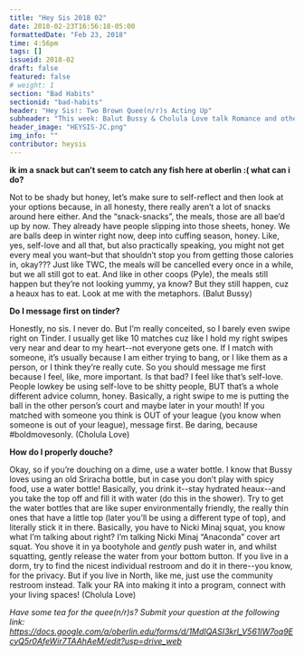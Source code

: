 ```yaml
---
title: "Hey Sis 2018 02"
date: 2018-02-23T16:56:18-05:00
formattedDate: "Feb 23, 2018"
time: 4:56pm
tags: []
issueid: 2018-02
draft: false
featured: false
# weight: 1 
section: "Bad Habits"
sectionid: "bad-habits"
header: "Hey Sis!: Two Brown Quee(n/r)s Acting Up"
subheader: "This week: Balut Bussy & Cholula Love talk Romance and other Sh*t"
header_image: "HEYSIS-JC.png"
img_info: ""
contributor: heysis
---
```


**ik im a snack but can’t seem to catch any fish here at oberlin :( what can i do?**

Not to be shady but honey, let’s make sure to self-reflect and then look at your options because, in all honesty, there really aren’t a lot of snacks around here either. And the “snack-snacks”, the meals, those are all bae’d up by now. They already have people slipping into those sheets, honey. We are balls deep in winter right now, deep into cuffing season, honey. Like, yes, self-love and all that, but also practically speaking, you might not get every meal you want–but that shouldn’t stop you from getting those calories in, okay??? Just like TWC, the meals will be cancelled every once in a while, but we all still got to eat. And like in other coops (Pyle), the meals still happen but they’re not looking yummy, ya know? But they still happen, cuz a heaux has to eat. Look at me with the metaphors. (Balut Bussy)

**Do I message first on tinder?**

Honestly, no sis. I never do. But I’m really conceited, so I barely even swipe right on Tinder. I usually get like 10 matches cuz like I hold my right swipes very near and dear to my heart--not everyone gets one. If I match with someone, it’s usually because I am either trying to bang, or I like them as a person, or I think they’re really cute. So you should message me first because I feel, like, more important. Is that bad? I feel like that’s self-love. People lowkey be using self-love to be shitty people, BUT that’s a whole different advice column, honey. Basically, a right swipe to me is putting the ball in the other person’s court and maybe later in your mouth! If you matched with someone you think is OUT of your league (you know when someone is out of your league), message first. Be daring, because #boldmovesonly. (Cholula Love)

**How do I properly douche?**

Okay, so if you’re douching on a dime, use a water bottle. I know that Bussy loves using an old Sriracha bottle, but in case you don’t play with spicy food, use a water bottle! Basically, you drink it--stay hydrated heaux--and you take the top off and fill it with water (do this in the shower). Try to get the water bottles that are like super environmentally friendly, the really thin ones that have a little top (later you’ll be using a different type of top), and literally stick it in there. Basically, you have to Nicki Minaj squat, you know what I’m talking about right? I’m talking Nicki Minaj “Anaconda” cover art squat. You shove it in ya bootyhole and *gently* push water in, and whilst squatting, gently release the water from your bottom button. If you live in a dorm, try to find the nicest individual restroom and do it in there--you know, for the privacy. But if you live in North, like me, just use the community restroom instead. Talk your RA into making it into a program, connect with your living spaces! (Cholula Love)

*Have some tea for the quee(n/r)s? Submit your question at the following link: https://docs.google.com/a/oberlin.edu/forms/d/1MdIQASI3krl_V561lW7oq9EcyQ5r0AfeWir7TAAhAeM/edit?usp=drive_web*
